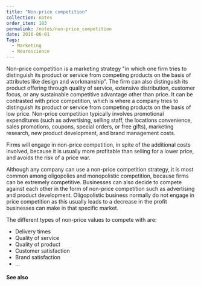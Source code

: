 ```yaml
---
title: "Non-price competition"
collection: notes
order_item: 183
permalink: /notes/non-price_competition
date: 2016-06-01
Tags:
  - Marketing
  - Neuroscience
---
```


Non-price competition is a marketing strategy "in which one firm tries to distinguish its product or service from competing products on the basis of attributes like design and workmanship". The firm can also distinguish its product offering through quality of service, extensive distribution, customer focus, or any sustainable competitive advantage other than price. It can be contrasted with price competition, which is where a company tries to distinguish its product or service from competing products on the basis of low price. Non-price competition typically involves promotional expenditures (such as advertising, selling staff, the locations convenience, sales promotions, coupons, special orders, or free gifts), marketing research, new product development, and brand management costs.

Firms will engage in non-price competition, in spite of the additional costs involved, because it is usually more profitable than selling for a lower price, and avoids the risk of a price war.

Although any company can use a non-price competition strategy, it is most common among oligopolies and monopolistic competition, because firms can be extremely competitive. Businesses can also decide to compete against each other in the form of non-price competition such as advertising and product development. Oligopolistic business normally do not engage in price competition as this usually leads to a decrease in the profit businesses can make in that specific market.


The different types of non-price values to compete with are:
* Delivery times
* Quality of service
* Quality of product
* Customer satisfaction
* Brand satisfaction
* ...


#### See also









